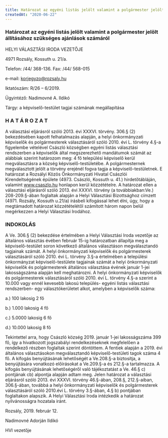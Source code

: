 ```yaml
---
title: Határozat az egyéni listás jelölt valamint a polgármester jelölt állításához szükséges ajánlások számáról
createdAt: "2020-06-22"
---
```


### Határozat az egyéni listás jelölt valamint a polgármester jelölt állításához szükséges ajánlások számáról

<mybutton mhref="/downloads/csaszlo_ajanlasi_kuszob.pdf" micon="mdi-cloud-download" mtarget="_blank"></mybutton>

<v-divider class="mb-2"></v-divider>

HELYI VÁLASZTÁSI IRODA VEZETŐJE

4971 Rozsály, Kossuth u. 21/a.

Telefon: /44/ 368-136. Fax: /44/ 568-015

e-mail: korjegyzo@rozsaly.hu

<v-divider class="mb-2"></v-divider>


Iktatószám: R/26 – 6/2019.

Ügyintéző: Nadimovné A. Ildikó

Tárgy: a képviselő-testület tagjai számának megállapítása


### H A T Á R O Z A T
A választási eljárásról szóló 2013. évi XXXVI. törvény. 306.§ (2) bekezdésében kapott felhatalmazás alapján, a helyi önkormányzati képviselők és polgármesterek választásáról szóló 2010. évi L. törvény 4.§-a figyelembe vételével Császló községben egyéni listás választási rendszerben a képviselők által megszerezhető mandátumok számát az alábbiak szerint határozom meg: 4 fő települési képviselő kerül  megválasztásra a község képviselő-testületébe.
A polgármesternek megválasztott jelölt a törvény erejénél fogva tagja a képviselő-testületnek. E határozat a Rozsályi Közös Önkormányzati Hivatal Császlói Kirendeltségének épülete (4973. Császló, Kossuth u. 41.) hirdetőtábláján, valamint www.csaszlo.hu honlapon kerül közzétételre. A határozat ellen a választási eljárásról szóló 2013. évi XXXVI. törvény (a továbbiakban:Ve.) 208-209.§-ában foglaltak alapján a Helyi Választási Bizottsághoz címzett (4971. Rozsály, Kossuth u.21/a) írásbeli kifogással lehet élni, úgy, hogy a megtámadott határozat közzétételétől számított három napon belül megérkezzen a Helyi Választási Irodához.

### INDOKOLÁS
A Ve. 306.§ (2) bekezdése értelmében a Helyi Választási Iroda vezetője az általános választás évében február 15-ig határozatban állapítja meg a képviselő-testület soron következő általános választáson megválasztandó tagjainak számát. A helyi önkormányzati képviselők és polgármesterek választásáról szóló 2010. évi L. törvény 3.§-a értelmében a települési önkormányzat képviselő-testülete tagjainak számát a helyi önkormányzati képviselők és polgármesterek általános választása évének január 1-jei lakosságszáma alapján kell meghatározni. A helyi önkormányzati képviselők és polgármesterek választásáról szóló 2010. évi L. törvény 4.§-a szerint a 10.000 vagy ennél kevesebb lakosú település- egyéni listás választási rendszerben- egy választókerületet alkot, amelyben a képviselők száma:

a.) 100 lakosig 2 fő

b.) 1.000 lakosig 4 fő

c.) 5.0000 lakosig 6 fő

d.) 10.000 lakosig 8 fő


Tekintettel arra, hogy Császló község 2019. január 1-jei lakosságszáma 399 fő, így a hivatkozott jogszabályi rendelkezéseknek megfelelően a rendelkező részben foglaltak szerint döntöttem. A fentiek alapján a 2019. évi általános választásokon megválasztandó képviselő-testületi tagok száma 4 fő. A kifogás benyújtásának lehetőségét a Ve.208.§-a biztosítja, a benyújtására vonatkozó előírásokat a Ve.209.§-a és 212.§-a tartalmazza. A kifogás benyújtásának lehetőségéről való tájékoztatást a Ve. 46.§ c) pontjának cb) alpontja alapján adtam meg.
Jelen határozat a választási eljárásról szóló 2013. évi XXXVI. törvény 46.§-ában, 208.§, 212.§-aiban, 306.§-ában, továbbá a helyi önkormányzati képviselők és polgármesterek választásáról szóló 2010.évi L. törvény 3.§-ában, 4.§ b) pontjában foglaltakon alapszik.
A Helyi Választási Iroda intézkedik a határozat nyilvánosságra hozatala iránt.
 
Rozsály, 2019. február 12.

Nadimovné Adorján Ildikó

HVI vezetője
